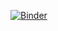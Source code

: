 [![Binder](https://mybinder.org/badge_logo.svg)](https://mybinder.org/v2/gh/Dommsko/smartiS/master?urlpath=lab)
